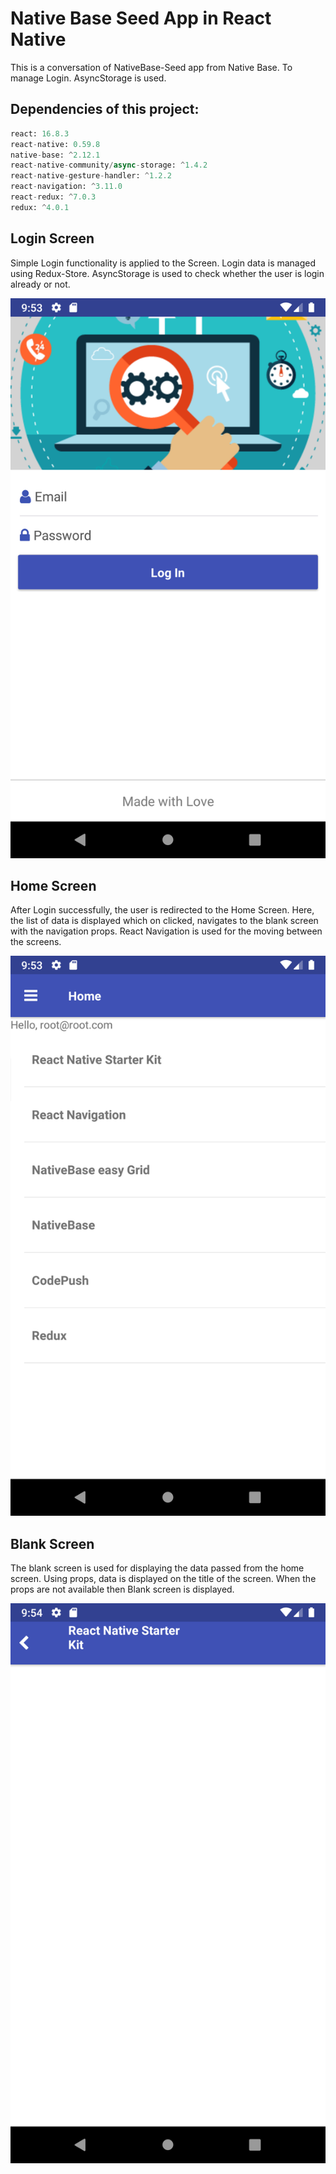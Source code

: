 # Native Base Seed App in React Native

This is a conversation of NativeBase-Seed app from Native Base. To manage Login. AsyncStorage is used. 


## Dependencies of this project:

```python
react: 16.8.3
react-native: 0.59.8
native-base: ^2.12.1
react-native-community/async-storage: ^1.4.2
react-native-gesture-handler: ^1.2.2
react-navigation: ^3.11.0
react-redux: ^7.0.3
redux: ^4.0.1
```

## Login Screen

Simple Login functionality is applied to the Screen. Login data is managed using Redux-Store. AsyncStorage is used to check whether the user is login already or not.

![Login Screen](https://github.com/purvangvasani/react-native-NativeBaseSeed/blob/master/src/Screenshots/LoginScreen.png?raw=true)

## Home Screen

After Login successfully, the user is redirected to the Home Screen. Here, the list of data is displayed which on clicked, navigates to the blank screen with the navigation props. React Navigation is used for the moving between the screens.

![Home Screen](https://github.com/purvangvasani/react-native-NativeBaseSeed/blob/master/src/Screenshots/HomeScreen.png?raw=true)


## Blank Screen

The blank screen is used for displaying the data passed from the home screen. Using props, data is displayed on the title of the screen. When the props are not available then Blank screen is displayed.
 

![Blank Screen](https://github.com/purvangvasani/react-native-NativeBaseSeed/blob/master/src/Screenshots/HomeListRouteToBlank.png?raw=true)
